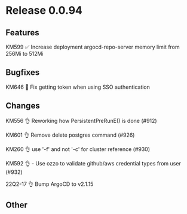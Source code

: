 # Release 0.0.94

## Features
KM599 ✅ Increase deployment argocd-repo-server memory limit from 256Mi to 512Mi

## Bugfixes

KM646 🐛 Fix getting token when using SSO authentication

## Changes

KM556 👌 Reworking how PersistentPreRunE() is done (#912)

KM601 👌 Remove delete postgres command (#926)

KM260 👌 use '-f' and not '-c' for cluster reference (#930)

KM592 👌 - Use ozzo to validate github/aws credential types from user (#932)

22Q2-17 👌 Bump ArgoCD to v2.1.15

## Other
